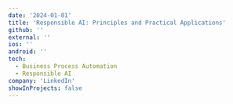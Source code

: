 ```yaml
---
date: '2024-01-01'
title: 'Responsible AI: Principles and Practical Applications'
github: ''
external: ''
ios: ''
android: ''
tech:
  - Business Process Automation
  - Responsible AI
company: 'LinkedIn'
showInProjects: false
---
```



